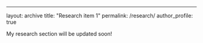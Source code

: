 ---
layout: archive
title: "Research item 1"
permalink: /research/
author_profile: true

My research section will be updated soon!
